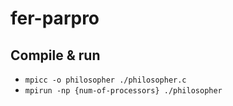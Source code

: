 # fer-parpro

## Compile & run

* `mpicc -o philosopher ./philosopher.c`
* `mpirun -np {num-of-processors} ./philosopher`
